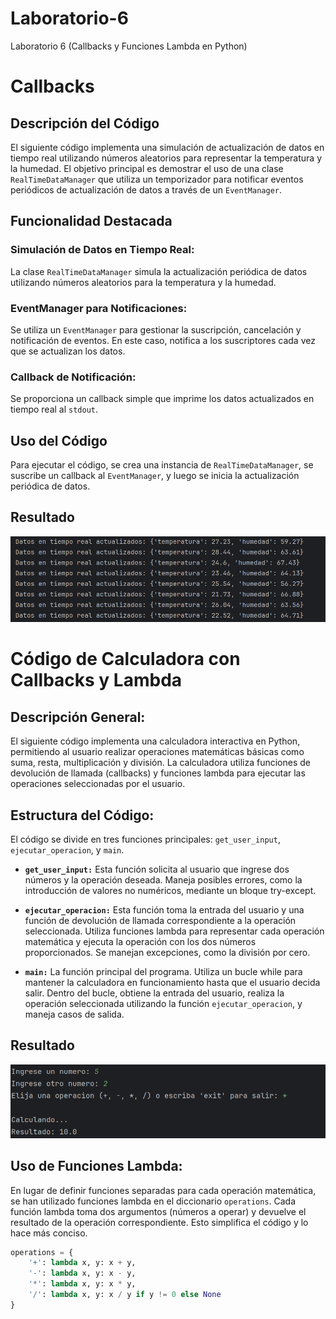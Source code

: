 # Laboratorio-6
Laboratorio 6 (Callbacks y Funciones Lambda en Python) 
# Callbacks
## Descripción del Código
El siguiente código implementa una simulación de actualización de datos en tiempo real utilizando números aleatorios para representar la temperatura y la humedad. El objetivo principal es demostrar el uso de una clase `RealTimeDataManager` que utiliza un temporizador para notificar eventos periódicos de actualización de datos a través de un `EventManager`.

## Funcionalidad Destacada

### Simulación de Datos en Tiempo Real:

La clase `RealTimeDataManager` simula la actualización periódica de datos utilizando números aleatorios para la temperatura y la humedad.

### EventManager para Notificaciones:

Se utiliza un `EventManager` para gestionar la suscripción, cancelación y notificación de eventos. En este caso, notifica a los suscriptores cada vez que se actualizan los datos.

### Callback de Notificación:

Se proporciona un callback simple que imprime los datos actualizados en tiempo real al `stdout`.

## Uso del Código

Para ejecutar el código, se crea una instancia de `RealTimeDataManager`, se suscribe un callback al `EventManager`, y luego se inicia la actualización periódica de datos.

## Resultado 
![Resultado del ejercicio 1, aquí se ve donde se imprimen los valores de la temperatura y la humedad con pocos decimales correctamente](Resultados/Ejercicio1.PNG)
# Código de Calculadora con Callbacks y Lambda

## Descripción General:

El siguiente código implementa una calculadora interactiva en Python, permitiendo al usuario realizar operaciones matemáticas básicas como suma, resta, multiplicación y división. La calculadora utiliza funciones de devolución de llamada (callbacks) y funciones lambda para ejecutar las operaciones seleccionadas por el usuario.

## Estructura del Código:

El código se divide en tres funciones principales: `get_user_input`, `ejecutar_operacion`, y `main`.

- **`get_user_input:`** Esta función solicita al usuario que ingrese dos números y la operación deseada. Maneja posibles errores, como la introducción de valores no numéricos, mediante un bloque try-except.

- **`ejecutar_operacion:`** Esta función toma la entrada del usuario y una función de devolución de llamada correspondiente a la operación seleccionada. Utiliza funciones lambda para representar cada operación matemática y ejecuta la operación con los dos números proporcionados. Se manejan excepciones, como la división por cero.

- **`main:`** La función principal del programa. Utiliza un bucle while para mantener la calculadora en funcionamiento hasta que el usuario decida salir. Dentro del bucle, obtiene la entrada del usuario, realiza la operación seleccionada utilizando la función `ejecutar_operacion`, y maneja casos de salida.
## Resultado
![Resultado del ejercicio 2, aquí se ve donde se solicita dos numeros y el operador para luego calcular su valor](Resultados/Ejercicio2.PNG)

## Uso de Funciones Lambda:

En lugar de definir funciones separadas para cada operación matemática, se han utilizado funciones lambda en el diccionario `operations`. Cada función lambda toma dos argumentos (números a operar) y devuelve el resultado de la operación correspondiente. Esto simplifica el código y lo hace más conciso.

```python
operations = {
    '+': lambda x, y: x + y,
    '-': lambda x, y: x - y,
    '*': lambda x, y: x * y,
    '/': lambda x, y: x / y if y != 0 else None
}




